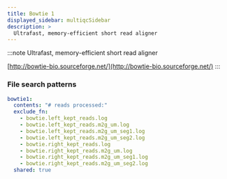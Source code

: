```yaml
---
title: Bowtie 1
displayed_sidebar: multiqcSidebar
description: >
  Ultrafast, memory-efficient short read aligner
---
```


<!--
~~~~~ DO NOT EDIT ~~~~~
This file is autogenerated from the MultiQC module python docstring.
Do not edit the markdown, it will be overwritten.

File path for the source of this content: multiqc/modules/bowtie1/bowtie1.py
~~~~~~~~~~~~~~~~~~~~~~~
-->

:::note
Ultrafast, memory-efficient short read aligner

[http://bowtie-bio.sourceforge.net/](http://bowtie-bio.sourceforge.net/)
:::

### File search patterns

```yaml
bowtie1:
  contents: "# reads processed:"
  exclude_fn:
    - bowtie.left_kept_reads.log
    - bowtie.left_kept_reads.m2g_um.log
    - bowtie.left_kept_reads.m2g_um_seg1.log
    - bowtie.left_kept_reads.m2g_um_seg2.log
    - bowtie.right_kept_reads.log
    - bowtie.right_kept_reads.m2g_um.log
    - bowtie.right_kept_reads.m2g_um_seg1.log
    - bowtie.right_kept_reads.m2g_um_seg2.log
  shared: true
```
